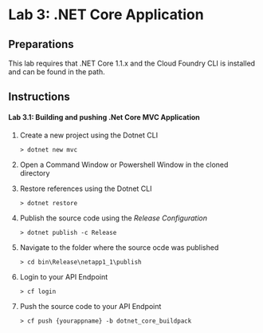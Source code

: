 # Lab 3: .NET Core Application

## Preparations
This lab requires that .NET Core 1.1.x and the Cloud Foundry CLI is installed and can be found in the path.
## Instructions

#### Lab 3.1: Building and pushing .Net Core MVC Application
1. Create a new project using the Dotnet CLI

	`> dotnet new mvc`

2. Open a Command Window or Powershell Window in the cloned directory
3. Restore references using the Dotnet CLI

	`> dotnet restore`
 
4. Publish the source code using the *Release Configuration*

	`> dotnet publish -c Release`

5. Navigate to the folder where the source ocde was published

	`> cd bin\Release\netapp1_1\publish`
 
6. Login to your API Endpoint

	`> cf login`
 
7. Push the source code to your API Endpoint

	`> cf push {yourappname} -b dotnet_core_buildpack`
 




